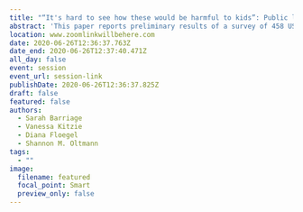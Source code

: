 ```yaml
---
title: "“It's hard to see how these would be harmful to kids”: Public library staff perceptions of child development and drag queen storytimes"
abstract: 'This paper reports preliminary results of a survey of 458 US public library staff members regarding their perceptions of drag queen storytimes (DQS) and the ways in which these storytimes influence child development. The majority of respondents from libraries that have hosted at least one DQS agreed that DQS support healthy child development and positively influence children’s understanding of gender and/or sexuality, while respondents from libraries that have not hosted DQS were more likely to disagree or report being undecided. Specific ways in which respondents perceive DQS to influence child development are also analyzed.'
location: www.zoomlinkwillbehere.com
date: 2020-06-26T12:36:37.763Z
date_end: 2020-06-26T12:37:40.471Z
all_day: false
event: session
event_url: session-link
publishDate: 2020-06-26T12:36:37.825Z
draft: false
featured: false
authors:
  - Sarah Barriage
  - Vanessa Kitzie
  - Diana Floegel
  - Shannon M. Oltmann
tags:
  - ""
image:
  filename: featured
  focal_point: Smart
  preview_only: false
---
```

